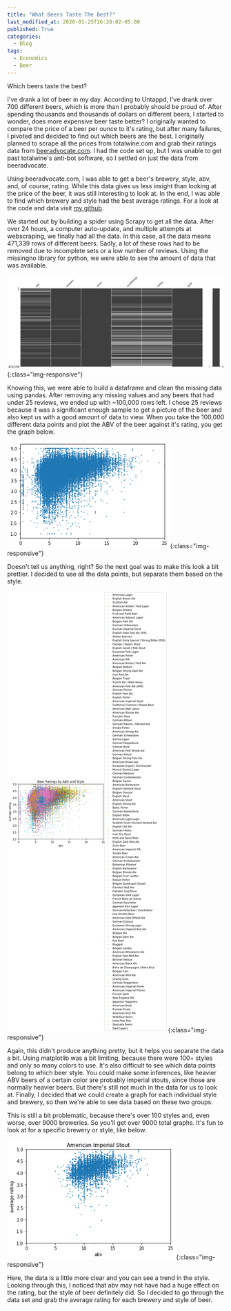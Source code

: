 ```yaml
---
title: "What Beers Taste The Best?"
last_modified_at: 2020-01-25T16:20:02-05:00
published: True
categories:
  - Blog
tags:
  - Economics
  - Beer
---
```


Which beers taste the best?

I've drank a lot of beer in my day. According to Untappd, I've drank over 700 different beers, which is more than I probably should be proud of. After spending thousands and thousands of dollars on different beers, I started to wonder, does more expensive beer taste better? I originally wanted to compare the price of a beer per ounce to it's rating, but after many failures, I pivoted and decided to find out which beers are the best. I originally planned to scrape all the prices from totalwine.com and grab their ratings data from [beeradvocate.com](beeradvocate.com). I had the code set up, but I was unable to get past totalwine's anti-bot software, so I settled on just the data from beeradvocate. 

Using beeradvocate.com, I was able to get a beer's brewery, style, abv, and, of course, rating. While this data gives us less insight than looking at the price of the beer, it was still interesting to look at. In the end, I was able to find which brewery and style had the best average ratings. For a look at the code and data visit [my github](github.com/sleavor/Beer-Project).

We started out by building a spider using Scrapy to get all the data. After over 24 hours, a computer auto-update, and multiple attempts at webscraping, we finally had all the data. In this case, all the data means 471,339 rows of different beers. Sadly, a lot of these rows had to be removed due to incomplete sets or a low number of reviews. Using the missingno library for python, we were able to see the amount of data that was available. 

![Missing data points](/assets/images/BeerBlog/missingnoData.png){:class="img-responsive"}

Knowing this, we were able to build a dataframe and clean the missing data using pandas. After removing any missing values and any beers that had under 25 reviews, we ended up with ~100,000 rows left. I chose 25 reviews because it was a significant enough sample to get a picture of the beer and also kept us with a good amount of data to view. When you take the 100,000 different data points and plot the ABV of the beer against it's rating, you get the graph below.

![All data points](/assets/images/BeerBlog/AllData.png){:class="img-responsive"}

Doesn't tell us anything, right? So the next goal was to make this look a bit prettier. I decided to use all the data points, but separate them based on the style.

![All data points by style](/assets/images/BeerBlog/AllDataByStyle.png){:class="img-responsive"}

Again, this didn't produce anything pretty, but it helps you separate the data a bit. Using matplotlib was a bit limiting, because there were 100+ styles and only so many colors to use. It's also difficult to see which data points belong to which beer style. You could make some inferences, like heavier ABV beers of a certain color are probably imperial stouts, since those are normally heavier beers. But there's still not much in the data for us to look at. Finally, I decided that we could create a graph for each individual style and brewery, so then we're able to see data based on these two groups.

This is still a bit problematic, because there's over 100 styles and, even worse, over 9000 breweries. So you'll get over 9000 total graphs. It's fun to look at for a specific brewery or style, like below.

![Graph of Amerian Imperial Stout](/assets/images/BeerBlog/AmericanImperialStout.png){:class="img-responsive"}

Here, the data is a little more clear and you can see a trend in the style. Looking through this, I noticed that abv may not have had a huge effect on the rating, but the style of beer definitely did. So I decided to go through the data set and grab the average rating for each brewery and style of beer. 


